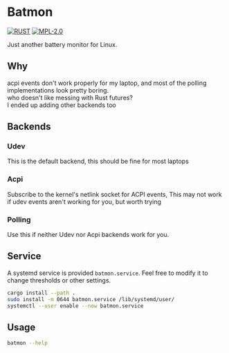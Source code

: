 # Batmon

[![RUST](https://img.shields.io/badge/made%20with-RUST-red.svg?style=for-the-badge&logo=rust)](https://www.rust-lang.org/)
[![MPL-2.0](https://img.shields.io/badge/license%20-MPL--2.0-white.svg?style=for-the-badge&logo=mozilla)](https://spdx.org/licenses/MPL-2.0.html)

Just another battery monitor for Linux.

## Why

acpi events don't work properly for my laptop, and most of the polling implementations look pretty boring.  
who doesn't like messing with Rust futures?  
I ended up adding other backends too

## Backends

### Udev

This is the default backend, this should be fine for most laptops

### Acpi

Subscribe to the kernel's netlink socket for ACPI events, This may not work if udev events aren't working for you, but worth trying

### Polling

Use this if neither Udev nor Acpi backends work for you. 

## Service

A systemd service is provided `batmon.service`. Feel free to modify it to change thresholds or other settings.

```bash
cargo install --path .
sudo install -m 0644 batmon.service /lib/systemd/user/
systemctl --user enable --now batmon.service
```

## Usage

```bash
batmon --help
```